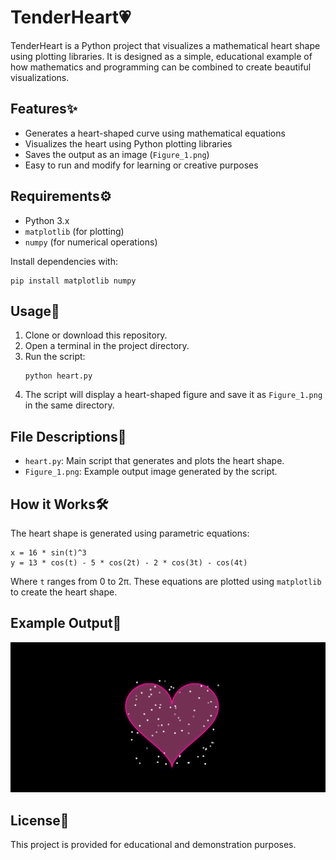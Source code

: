 # TenderHeart💗

TenderHeart is a Python project that visualizes a mathematical heart shape using plotting libraries. It is designed as a simple, educational example of how mathematics and programming can be combined to create beautiful visualizations.

## Features✨
- Generates a heart-shaped curve using mathematical equations
- Visualizes the heart using Python plotting libraries
- Saves the output as an image (`Figure_1.png`)
- Easy to run and modify for learning or creative purposes

## Requirements⚙️
- Python 3.x
- `matplotlib` (for plotting)
- `numpy` (for numerical operations)

Install dependencies with:
```pwsh
pip install matplotlib numpy
```

## Usage👤
1. Clone or download this repository.
2. Open a terminal in the project directory.
3. Run the script:
   ```pwsh
   python heart.py
   ```
4. The script will display a heart-shaped figure and save it as `Figure_1.png` in the same directory.

## File Descriptions📒
- `heart.py`: Main script that generates and plots the heart shape.
- `Figure_1.png`: Example output image generated by the script.

## How it Works🛠️
The heart shape is generated using parametric equations:

```
x = 16 * sin(t)^3
y = 13 * cos(t) - 5 * cos(2t) - 2 * cos(3t) - cos(4t)
```

Where `t` ranges from 0 to 2π. These equations are plotted using `matplotlib` to create the heart shape.

## Example Output🧩
![Heart Example](Figure_1.png)

## License🪪
This project is provided for educational and demonstration purposes.
